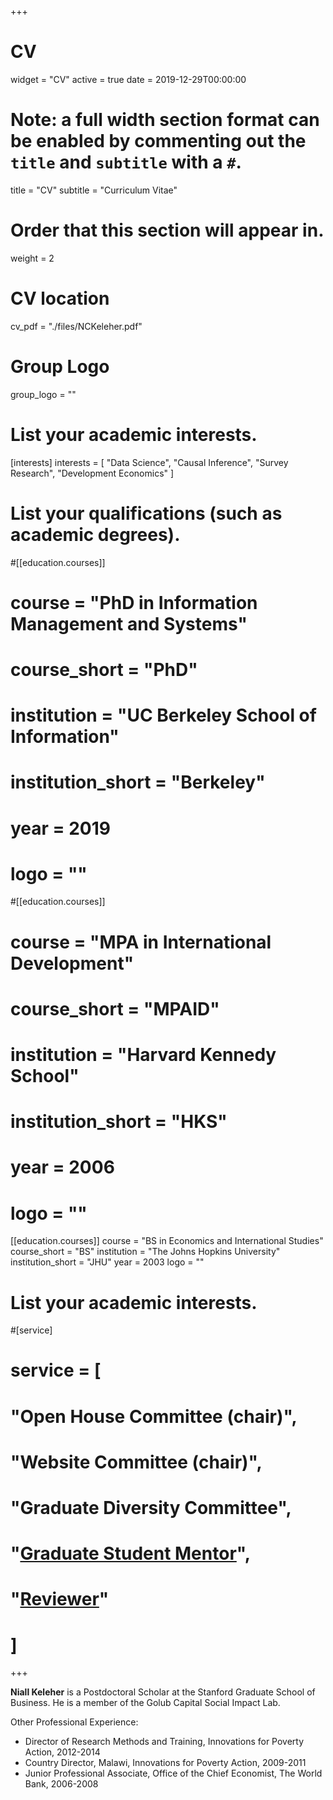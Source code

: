 +++
# CV
widget = "CV"
active = true
date = 2019-12-29T00:00:00

# Note: a full width section format can be enabled by commenting out the `title` and `subtitle` with a `#`.
title = "CV"
subtitle = "Curriculum Vitae"

# Order that this section will appear in.
weight = 2

# CV location
cv_pdf = "./files/NCKeleher.pdf"

# Group Logo
group_logo = ""


# List your academic interests.
[interests]
  interests = [
  "Data Science",
  "Causal Inference",
  "Survey Research",
  "Development Economics"
  ]

# List your qualifications (such as academic degrees).
#[[education.courses]]
#  course = "PhD in Information Management and Systems"
#  course_short = "PhD"
#  institution = "UC Berkeley School of Information"
#  institution_short = "Berkeley"
#  year = 2019
#  logo = ""

#[[education.courses]]
#  course = "MPA in International Development"
#  course_short = "MPAID"
#  institution = "Harvard Kennedy School"
#  institution_short = "HKS"
#  year = 2006
#  logo = ""

[[education.courses]]
  course = "BS in Economics and International Studies"
  course_short = "BS"
  institution = "The Johns Hopkins University"
  institution_short = "JHU"
  year = 2003
  logo = ""


# List your academic interests.
#[service]
#  service = [
#    "Open House Committee (chair)",
#    "Website Committee (chair)",
#    "Graduate Diversity Committee",
#    "[Graduate Student Mentor](https://gradmentors.ucr.edu)",
#    "[Reviewer](https://publons.com/author/637273/)"
#  ]

+++

**Niall Keleher** is a Postdoctoral Scholar at the Stanford Graduate School of Business. He is a member of the Golub Capital Social Impact Lab.

Other Professional Experience:
- Director of Research Methods and Training, Innovations for Poverty Action, 2012-2014
- Country Director, Malawi, Innovations for Poverty Action, 2009-2011
- Junior Professional Associate, Office of the Chief Economist, The World Bank, 2006-2008